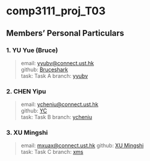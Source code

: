 # comp3111_proj_T03

## Members’ Personal Particulars

### 1. YU Yue (Bruce)
> email: yyubv@connect.ust.hk  
> github: [Bruceshark](https://github.com/Bruceshark)  
> task: Task A
> branch: [yyubv](https://github.com/Bruceshark/comp3111_proj_T03/tree/yyubv)

### 2. CHEN Yipu
> email: ycheniu@connect.ust.hk  
> github: [YC](https://github.com/peterchenyipu)  
> task: Task B
> branch: [ycheniu](https://github.com/Bruceshark/comp3111_proj_T03/tree/ycheniu)

### 3. XU Mingshi
> email: mxuax@connect.ust.hk
> github: [XU Mingshi](https://github.com/mxuax)  
> task: Task C
> branch: [xms](https://github.com/Bruceshark/comp3111_proj_T03/tree/mxuax)
